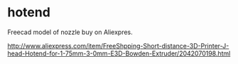# hotend
Freecad model of nozzle buy on Aliexpres.  

http://www.aliexpress.com/item/FreeShpping-Short-distance-3D-Printer-J-head-Hotend-for-1-75mm-3-0mm-E3D-Bowden-Extruder/2042070198.html
